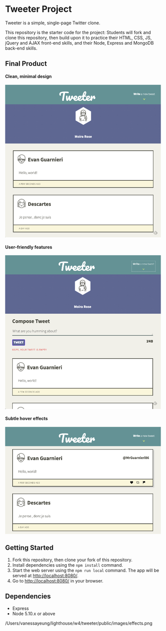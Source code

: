 # Tweeter Project

Tweeter is a simple, single-page Twitter clone.

This repository is the starter code for the project: Students will fork and clone this repository, then build upon it to practice their HTML, CSS, JS, jQuery and AJAX front-end skills, and their Node, Express and MongoDB back-end skills.

## Final Product

#### Clean, minimal design
!["Screenshot of main page"](https://github.com/vwt604/tweeter/blob/master/public/images/main.png)
#### User-friendly features
!["Screenshot of features"](https://github.com/vwt604/tweeter/blob/master/public/images/features.png)
#### Subtle hover effects
!["Screenshot of hover effects"](https://github.com/vwt604/tweeter/blob/master/public/images/effects.png)

## Getting Started

1. Fork this repository, then clone your fork of this repository.
2. Install dependencies using the `npm install` command.
3. Start the web server using the `npm run local` command. The app will be served at <http://localhost:8080/>.
4. Go to <http://localhost:8080/> in your browser.

## Dependencies

- Express
- Node 5.10.x or above


/Users/vanessayeung/lighthouse/w4/tweeter/public/images/effects.png